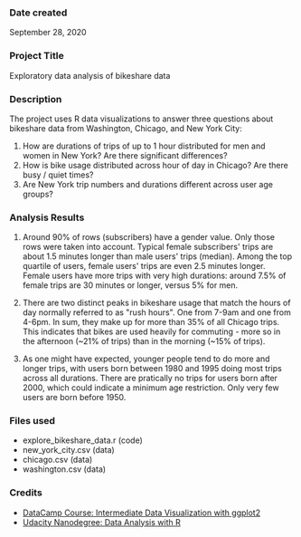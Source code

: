 ### Date created
September 28, 2020

### Project Title
Exploratory data analysis of bikeshare data

### Description
The project uses R data visualizations to answer three questions about bikeshare data from Washington, Chicago, and New York City:
1. How are durations of trips of up to 1 hour distributed for men and women in New York? Are there significant differences?
2. How is bike usage distributed across hour of day in Chicago? Are there busy / quiet times?
3. Are New York trip numbers and durations different across user age groups?

### Analysis Results
1. Around 90% of rows (subscribers) have a gender value. Only those rows were taken into account. Typical female subscribers' trips are about 1.5 minutes longer than male users' trips (median). Among the top quartile of users, female users' trips are even 2.5 minutes longer. Female users have more trips with very high durations: around 7.5% of female trips are 30 minutes or longer, versus 5% for men.


2. There are two distinct peaks in bikeshare usage that match the hours of day normally referred to as "rush hours". One from 7-9am and one from 4-6pm. In sum, they make up for more than 35% of all Chicago trips. This indicates that bikes are used heavily for commuting - more so in the afternoon (~21% of trips) than in the morning (~15% of trips).


3. As one might have expected, younger people tend to do more and longer trips, with users born between 1980 and 1995 doing most trips across all durations. There are pratically no trips for users born after 2000, which could indicate a minimum age restriction. Only very few users are born before 1950.


### Files used
* explore_bikeshare_data.r (code)
* new_york_city.csv (data)
* chicago.csv (data)
* washington.csv (data)

### Credits
* [DataCamp Course: Intermediate Data Visualization with ggplot2](https://learn.datacamp.com/courses/data-visualization-with-ggplot2-2)
* [Udacity Nanodegree: Data Analysis with R](https://www.udacity.com/course/data-analysis-with-r--ud651)

